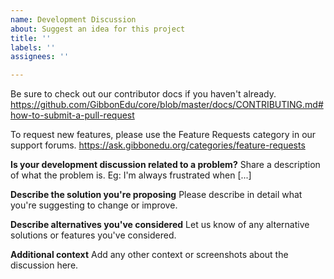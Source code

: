 ```yaml
---
name: Development Discussion
about: Suggest an idea for this project
title: ''
labels: ''
assignees: ''

---
```

Be sure to check out our contributor docs if you haven't already.
https://github.com/GibbonEdu/core/blob/master/docs/CONTRIBUTING.md#how-to-submit-a-pull-request

To request new features, please use the Feature Requests category in our support forums.
https://ask.gibbonedu.org/categories/feature-requests

**Is your development discussion related to a problem?**
Share a description of what the problem is. Eg: I'm always frustrated when [...]

**Describe the solution you're proposing**
Please describe in detail what you're suggesting to change or improve.

**Describe alternatives you've considered**
Let us know of any alternative solutions or features you've considered.

**Additional context**
Add any other context or screenshots about the discussion here.

